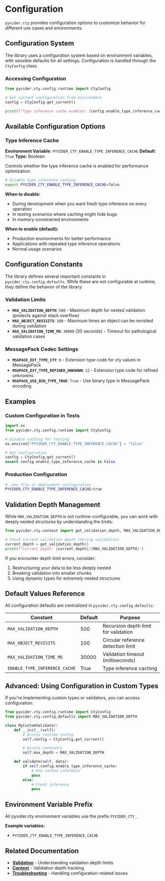 # Configuration

`pyvider.cty` provides configuration options to customize behavior for different use cases and environments.

## Configuration System

The library uses a configuration system based on environment variables, with sensible defaults for all settings. Configuration is handled through the `CtyConfig` class.

### Accessing Configuration

```python
from pyvider.cty.config.runtime import CtyConfig

# Get current configuration from environment
config = CtyConfig.get_current()

print(f"Type inference cache enabled: {config.enable_type_inference_cache}")
```

## Available Configuration Options

### Type Inference Cache

**Environment Variable**: `PYVIDER_CTY_ENABLE_TYPE_INFERENCE_CACHE`
**Default**: `True`
**Type**: Boolean

Controls whether the type inference cache is enabled for performance optimization.

```bash
# Disable type inference caching
export PYVIDER_CTY_ENABLE_TYPE_INFERENCE_CACHE=false
```

**When to disable:**
- During development when you want fresh type inference on every operation
- In testing scenarios where caching might hide bugs
- In memory-constrained environments

**When to enable (default):**
- Production environments for better performance
- Applications with repeated type inference operations
- Normal usage scenarios

## Configuration Constants

The library defines several important constants in `pyvider.cty.config.defaults`. While these are not configurable at runtime, they define the behavior of the library:

### Validation Limits

- **`MAX_VALIDATION_DEPTH`**: `500` - Maximum depth for nested validation (protects against stack overflow)
- **`MAX_OBJECT_REVISITS`**: `100` - Maximum times an object can be revisited during validation
- **`MAX_VALIDATION_TIME_MS`**: `30000` (30 seconds) - Timeout for pathological validation cases

### MessagePack Codec Settings

- **`MSGPACK_EXT_TYPE_CTY`**: `0` - Extension type code for cty values in MessagePack
- **`MSGPACK_EXT_TYPE_REFINED_UNKNOWN`**: `12` - Extension type code for refined unknowns
- **`MSGPACK_USE_BIN_TYPE_TRUE`**: `True` - Use binary type in MessagePack encoding

## Examples

### Custom Configuration in Tests

```python
import os
from pyvider.cty.config.runtime import CtyConfig

# Disable caching for testing
os.environ["PYVIDER_CTY_ENABLE_TYPE_INFERENCE_CACHE"] = "false"

# Get configuration
config = CtyConfig.get_current()
assert config.enable_type_inference_cache is False
```

### Production Configuration

```bash
# .env file or deployment configuration
PYVIDER_CTY_ENABLE_TYPE_INFERENCE_CACHE=true
```

## Validation Depth Management

While `MAX_VALIDATION_DEPTH` is not runtime-configurable, you can work with deeply nested structures by understanding the limits:

```python
from pyvider.cty.context import get_validation_depth, MAX_VALIDATION_DEPTH

# Check current validation depth (during validation)
current_depth = get_validation_depth()
print(f"Current depth: {current_depth}/{MAX_VALIDATION_DEPTH}")
```

If you encounter depth limit errors, consider:
1. Restructuring your data to be less deeply nested
2. Breaking validation into smaller chunks
3. Using dynamic types for extremely nested structures

## Default Values Reference

All configuration defaults are centralized in `pyvider.cty.config.defaults`:

| Constant | Default | Purpose |
|----------|---------|---------|
| `MAX_VALIDATION_DEPTH` | 500 | Recursion depth limit for validation |
| `MAX_OBJECT_REVISITS` | 100 | Circular reference detection limit |
| `MAX_VALIDATION_TIME_MS` | 30000 | Validation timeout (milliseconds) |
| `ENABLE_TYPE_INFERENCE_CACHE` | True | Type inference caching |

## Advanced: Using Configuration in Custom Types

If you're implementing custom types or validators, you can access configuration:

```python
from pyvider.cty.config.runtime import CtyConfig
from pyvider.cty.config.defaults import MAX_VALIDATION_DEPTH

class MyCustomValidator:
    def __init__(self):
        # Access runtime config
        self.config = CtyConfig.get_current()

        # Access constants
        self.max_depth = MAX_VALIDATION_DEPTH

    def validate(self, data):
        if self.config.enable_type_inference_cache:
            # Use cached inference
            pass
        else:
            # Fresh inference
            pass
```

## Environment Variable Prefix

All pyvider.cty environment variables use the prefix `PYVIDER_CTY_`.

**Example variables:**
- `PYVIDER_CTY_ENABLE_TYPE_INFERENCE_CACHE`

## Related Documentation

- **[Validation](../user-guide/core-concepts/validation.md)** - Understanding validation depth limits
- **[Context](../api/context.md)** - Validation depth tracking
- **[Troubleshooting](troubleshooting.md)** - Handling configuration-related issues
